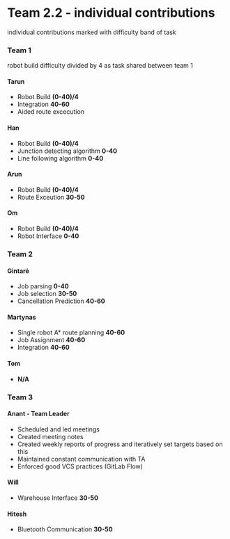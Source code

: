 ﻿# Team 2.2 - individual contributions 

individual contributions marked with difficulty band of task

### Team 1
robot build difficulty divided by 4 as task shared between team 1

#### Tarun
* Robot Build **(0-40)/4**
* Integration **40-60**
* Aided route excecution

#### Han
* Robot Build **(0-40)/4**
* Junction detecting algorithm **0-40**
* Line following algorithm **0-40**
 
#### Arun
* Robot Build **(0-40)/4**
* Route Exceution **30-50**

#### Om
* Robot Build **(0-40)/4**
* Robot Interface **0-40**

### Team 2
#### Gintarė
* Job parsing **0-40**
* Job selection **30-50**
* Cancellation Prediction **40-60**

#### Martynas
* Single robot A* route planning **40-60**
* Job Assignment **40-60**
* Integration **40-60**

#### Tom
* **N/A**

### Team 3
#### Anant - **Team Leader**
* Scheduled and led meetings
* Created meeting notes
* Created weekly reports of progress and iteratively set targets based on this
* Maintained constant communication with TA
* Enforced good VCS practices (GitLab Flow)

#### Will
* Warehouse Interface **30-50**

#### Hitesh
* Bluetooth Communication **30-50**